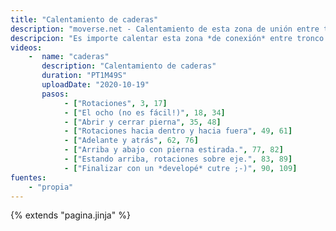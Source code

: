 ```yaml
---
title: "Calentamiento de caderas"
description: "moverse.net - Calentamiento de esta zona de unión entre tronco y extremidades"
descripcion: "Es importe calentar esta zona *de conexión* entre tronco y extremidades."
videos: 
    -  name: "caderas"
       description: "Calentamiento de caderas"
       duration: "PT1M49S"
       uploadDate: "2020-10-19"
       pasos:
            - ["Rotaciones", 3, 17]       
            - ["El ocho (no es fácil!)", 18, 34]
            - ["Abrir y cerrar pierna", 35, 48]      
            - ["Rotaciones hacia dentro y hacia fuera", 49, 61]
            - ["Adelante y atrás", 62, 76]
            - ["Arriba y abajo con pierna estirada.", 77, 82]
            - ["Estando arriba, rotaciones sobre eje.", 83, 89]      
            - ["Finalizar con un *developé* cutre ;-)", 90, 109]
fuentes:
    - "propia"
---
```

{% extends "pagina.jinja" %}